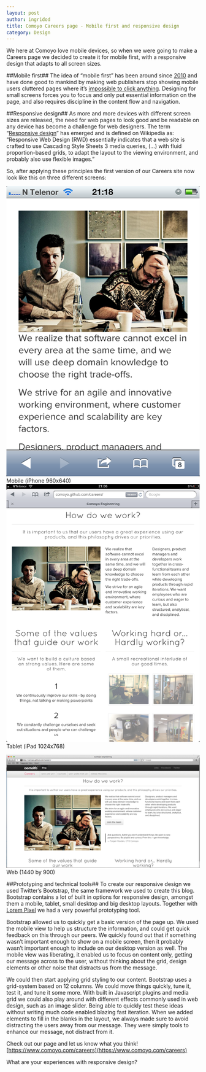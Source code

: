 ```yaml
---
layout: post
author: ingridod
title: Comoyo Careers page - Mobile first and responsive design
category: Design
---
```

We here at Comoyo love mobile devices, so when we were going to make a Careers page we decided to create it for mobile first, with a responsive design that adapts to all screen sizes.

##Mobile first##
The idea of “mobile first” has been around since [2010](http://www.avc.com/a_vc/2010/09/mobile-first-web-second.html) and have done good to mankind by making web publishers stop showing mobile users cluttered pages where it’s [impossible to click anything](http://www.netmagazine.com/features/mobile-first). Designing for small screens forces you to focus and only put essential information on the page, and also requires discipline in the content flow and navigation. 

##Responsive design##
As more and more devices with different screen sizes are released, the need for web pages to look good and be readable on any device has become a challenge for web designers. The term “[Responsive design](http://www.alistapart.com/articles/responsive-web-design/)” has emerged and is defined on Wikipedia as: 
“Responsive Web Design (RWD) essentially indicates that a web site is crafted to use Cascading Style Sheets 3 media queries, (...) with fluid proportion-based grids, to adapt the layout to the viewing environment, and probably also use flexible images.”

So, after applying these principles the first version of our Careers site now look like this on three different screens:
<div class="row">
<div class="span4">
<img src="/assets/img/posts/careers/iphone.png" alt="iphone careers page">
Mobile	(iPhone 960x640)
</div>
<div class="span4">
<img src="/assets/img/posts/careers/ipad.png" alt="ipad careers page">
Tablet (iPad 1024x768)
</div>
</div>



![Web Careers page](/assets/img/posts/careers/desktop.png)
Web (1440 by 900)

##Prototyping and technical tools##
To create our responsive design we used Twitter’s Bootstrap, the same framework we used to create this blog. Bootstrap contains a lot of built in options for responsive design, amongst them a mobile, tablet, small desktop and big desktop layouts. Together with [Lorem Pixel](http://www.lorempixel.com) we had a very powerful prototyping tool. 

Bootstrap allowed us to quickly get a basic version of the page up. We used the mobile view to help us structure the information, and could get quick feedback on this through our peers. We quickly found out that if something wasn’t important enough to show on a mobile screen, then it probably wasn’t important enough to include on our desktop version as well. The mobile view was liberating, it enabled us to focus on content only, getting our message across to the user, without thinking about the grid, design elements or other noise that distracts us from the message. 

We could then start applying grid styling to our content. Bootstrap uses a grid-system based on 12 columns. We could move things quickly, tune it, test it, and tune it some more. With built in Javascript plugins and media grid we could also play around with different effects commonly used in web design, such as an image slider. Being able to quickly test these ideas without writing much code enabled blazing fast iteration. When we added elements to fill in the blanks in the layout, we always made sure to avoid distracting the users away from our message. They were simply tools to enhance our message, not distract from it. 

Check out our page and let us know what you think! [https://www.comoyo.com/careers](https://www.comoyo.com/careers)

What are your experiences with responsive design? 
